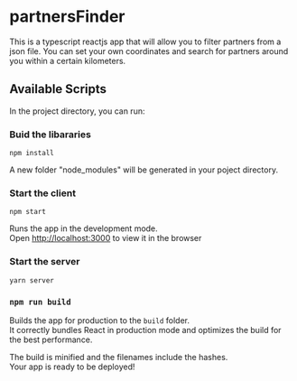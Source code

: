 # partnersFinder
This is a typescript reactjs app that will allow you to filter partners from a json file. You can set your own coordinates and search for partners around you within a certain kilometers.

## Available Scripts

In the project directory, you can run:

### Buid the libararies
`npm install`

A new folder "node_modules" will be generated in your poject directory.

### Start the client 
`npm start`

Runs the app in the development mode.<br>
Open [http://localhost:3000](http://localhost:3000) to view it in the browser


### Start the server
`yarn server`

### `npm run build`

Builds the app for production to the `build` folder.<br>
It correctly bundles React in production mode and optimizes the build for the best performance.

The build is minified and the filenames include the hashes.<br>
Your app is ready to be deployed!
